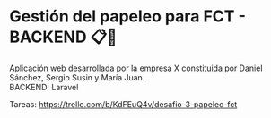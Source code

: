# Gestión del papeleo para FCT - BACKEND 📋📁
Aplicación web desarrollada por la empresa X constituida por Daniel Sánchez, Sergio Susin y María Juan.  
BACKEND: Laravel

Tareas:
https://trello.com/b/KdFEuQ4v/desafio-3-papeleo-fct
